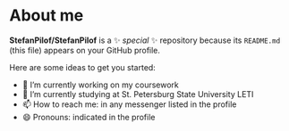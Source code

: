 # About me


**StefanPilof/StefanPilof** is a ✨ _special_ ✨ repository because its `README.md` (this file) appears on your GitHub profile.

Here are some ideas to get you started:

- 🔭 I’m currently working on my coursework
- 🌱 I’m currently studying at St. Petersburg State University LETI
- 📫 How to reach me: in any messenger listed in the profile
- 😄 Pronouns: indicated in the profile
